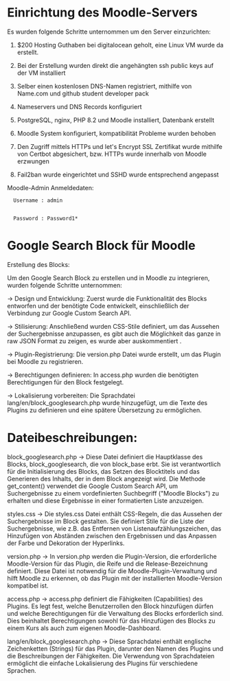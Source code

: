 # Einrichtung des Moodle-Servers

Es wurden folgende Schritte unternommen um den Server einzurichten:

1. $200 Hosting Guthaben bei digitalocean geholt, eine Linux VM wurde da erstellt.

2. Bei der Erstellung wurden direkt die angehängten ssh public keys auf der VM installiert

3. Selber einen kostenlosen DNS-Namen registriert, mithilfe von Name.com und github student developer pack

4. Nameservers und DNS Records konfiguriert

5. PostgreSQL, nginx, PHP 8.2 und Moodle installiert, Datenbank erstellt

6. Moodle System konfiguriert, kompatibilität Probleme wurden behoben

7. Den Zugriff mittels HTTPs und let's Encrypt SSL Zertifikat wurde mithilfe von Certbot abgesichert, bzw. HTTPs wurde innerhalb von Moodle erzwungen 

8. Fail2ban wurde eingerichtet und SSHD wurde entsprechend angepasst

Moodle-Admin Anmeldedaten:


      Username : admin 

   
      Password : Password1*


# Google Search Block für Moodle

Erstellung des Blocks:

Um den Google Search Block zu erstellen und in Moodle zu integrieren, wurden folgende Schritte unternommen:

-> Design und Entwicklung: Zuerst wurde die Funktionalität des Blocks entworfen und der benötigte Code entwickelt, einschließlich der Verbindung zur Google Custom Search API.

-> Stilisierung: Anschließend wurden CSS-Stile definiert, um das Aussehen der Suchergebnisse anzupassen, es gibt auch die Möglichkeit das ganze in raw JSON Format zu zeigen, es wurde aber auskommentiert .

-> Plugin-Registrierung: Die version.php Datei wurde erstellt, um das Plugin bei Moodle zu registrieren.

-> Berechtigungen definieren: In access.php wurden die benötigten Berechtigungen für den Block festgelegt.

-> Lokalisierung vorbereiten: Die Sprachdatei lang/en/block_googlesearch.php wurde hinzugefügt, um die Texte des Plugins zu definieren und eine spätere Übersetzung zu ermöglichen.

# Dateibeschreibungen:

block_googlesearch.php -> 
Diese Datei definiert die Hauptklasse des Blocks, block_googlesearch, die von block_base erbt. Sie ist verantwortlich für die Initialisierung des Blocks, das Setzen des Blocktitels und das Generieren des Inhalts, der in dem Block angezeigt wird. Die Methode get_content() verwendet die Google Custom Search API, um Suchergebnisse zu einem vordefinierten Suchbegriff ("Moodle Blocks") zu erhalten und diese Ergebnisse in einer formatierten Liste anzuzeigen.

styles.css -> 
Die styles.css Datei enthält CSS-Regeln, die das Aussehen der Suchergebnisse im Block gestalten. Sie definiert Stile für die Liste der Suchergebnisse, wie z.B. das Entfernen von Listenaufzählungszeichen, das Hinzufügen von Abständen zwischen den Ergebnissen und das Anpassen der Farbe und Dekoration der Hyperlinks.

version.php -> 
In version.php werden die Plugin-Version, die erforderliche Moodle-Version für das Plugin, die Reife und die Release-Bezeichnung definiert. Diese Datei ist notwendig für die Moodle-Plugin-Verwaltung und hilft Moodle zu erkennen, ob das Plugin mit der installierten Moodle-Version kompatibel ist.

access.php -> 
access.php definiert die Fähigkeiten (Capabilities) des Plugins. Es legt fest, welche Benutzerrollen den Block hinzufügen dürfen und welche Berechtigungen für die Verwaltung des Blocks erforderlich sind. Dies beinhaltet Berechtigungen sowohl für das Hinzufügen des Blocks zu einem Kurs als auch zum eigenen Moodle-Dashboard.

lang/en/block_googlesearch.php -> 
Diese Sprachdatei enthält englische Zeichenketten (Strings) für das Plugin, darunter den Namen des Plugins und die Beschreibungen der Fähigkeiten. Die Verwendung von Sprachdateien ermöglicht die einfache Lokalisierung des Plugins für verschiedene Sprachen.
